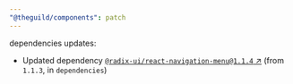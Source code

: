 ```yaml
---
"@theguild/components": patch
---
```

dependencies updates:
  - Updated dependency [`@radix-ui/react-navigation-menu@1.1.4` ↗︎](https://www.npmjs.com/package/@radix-ui/react-navigation-menu/v/1.1.4) (from `1.1.3`, in `dependencies`)
